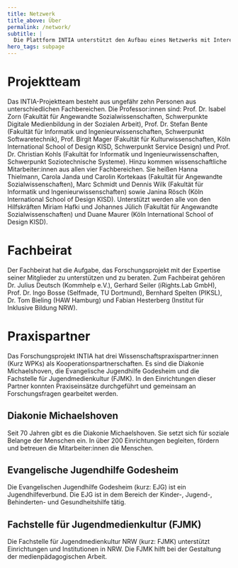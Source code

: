 ```yaml
---
title: Netzwerk
title_above: Über
permalink: /network/
subtitle: |
  Die Plattform INTIA unterstützt den Aufbau eines Netzwerks mit Interesse an digitalen und technischen Alltagshilfen. Es setzt sich aus verschiedenen Gruppen zusammen: Dem Projektteam, dem Fachbeirat und den Praxispartnern. Manche haben schon im Forschungsprojekt mitgemacht, andere kommen später hinzu. Sie verbindet der Wunsch, sich untereinander und mit Fachkräften der Sozialen Arbeit oder anderen Wissenschaftler:innen austauschen. So kann das Netzwerk wachsen.
hero_tags: subpage
---
```


<div class="highlighter">

# Projektteam

Das INTIA-Projektteam besteht aus ungefähr zehn Personen aus unterschiedlichen Fachbereichen. Die Professor:innen sind: Prof. Dr. lsabel Zorn (Fakultät für Angewandte Sozialwissenschaften, Schwerpunkte Digitale Medienbildung in der Sozialen Arbeit), Prof. Dr. Stefan Bente (Fakultät für lnformatik und lngenieurwissenschaften, Schwerpunkt Softwaretechnik), Prof. Birgit Mager (Fakultät für Kulturwissenschaften, Köln lnternational School of Design KISD, Schwerpunkt Service Design) und Prof. Dr. Christian Kohls (Fakultät for lnformatik und lngenieurwissenschaften, Schwerpunkt Soziotechnische Systeme). Hinzu kommen wissenschaftliche Mitarbeiter:innen aus allen vier Fachbereichen. Sie heißen Hanna Thielmann, Carola Janda und Carolin Kortekaas (Fakultät für Angewandte Sozialwissenschaften), Marc Schmidt und Dennis Wilk (Fakultät für lnformatik und lngenieurwissenschaften) sowie Janina Rösch (Köln lnternational School of Design KISD). Unterstützt werden alle von den Hilfskräften Miriam Hafki und Johannes Jülich (Fakultät für Angewandte Sozialwissenschaften) und Duane Maurer (Köln lnternational School of Design KISD).

</div>

<div class="highlighter">

# Fachbeirat

Der Fachbeirat hat die Aufgabe, das Forschungsprojekt mit der Expertise seiner Mitglieder zu unterstützen und zu beraten. Zum Fachbeirat gehören Dr. Julius Deutsch (Kommhelp e.V.), Gerhard Seiler (iRights.Lab GmbH), Prof. Dr. Ingo Bosse (Selfmade, TU Dortmund), Bernhard Spelten (PIKSL), Dr. Tom Bieling (HAW Hamburg) und Fabian Hesterberg (Institut für Inklusive Bildung NRW).

</div>

<div class="highlighter">

# Praxispartner

Das Forschungsprojekt INTIA hat drei Wissenschaftspraxispartner:innen (Kurz WPKs) als Kooperationspartnerschaften. Es sind die Diakonie Michaelshoven, die Evangelische Jugendhilfe Godesheim und die Fachstelle für Jugendmedienkultur (FJMK). In den Einrichtungen dieser Partner konnten Praxiseinsätze durchgeführt und gemeinsam an Forschungsfragen gearbeitet werden.

## Diakonie Michaelshoven

Seit 70 Jahren gibt es die Diakonie Michaelshoven. Sie setzt sich für soziale Belange der Menschen ein. In über 200 Einrichtungen begleiten, fördern und betreuen die Mitarbeiter:innen die Menschen.

## Evangelische Jugendhilfe Godesheim

Die Evangelischen Jugendhilfe Godesheim (kurz: EJG) ist ein Jugendhilfeverbund. Die EJG ist in dem Bereich der Kinder-, Jugend-, Behinderten- und Gesundheitshilfe tätig.

## Fachstelle für Jugendmedienkultur (FJMK)

Die Fachstelle für Jugendmedienkultur NRW (kurz: FJMK) unterstützt Einrichtungen und Institutionen in NRW. Die FJMK hilft bei der Gestaltung der medienpädagogischen Arbeit.

</div>
